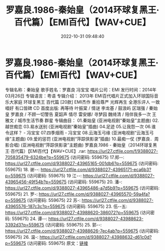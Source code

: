 ﻿---
title: 罗嘉良.1986-秦始皇（2014环球复黑王·百代篇）【EMI百代】【WAV+CUE】
date: 2022-10-31 09:48:40
categories: WAV车载音乐、镜像
tags: 华语中文
---
# 罗嘉良.1986-秦始皇（2014环球复黑王·百代篇）【EMI百代】【WAV+CUE】

专辑名称：秦始皇
歌手姓名：罗嘉良 冯宝宝
唱片公司：EMI
发行时间：2014年03月26日
专辑语言：粤语
专辑介绍：
2013年 EMI百代唱片正式加入环球国际音乐大家庭
环球复黑王 百代篇 [20款]
EMI杰作 重拾尊严 光辉再生
全港乐评人 一致唱好 有口皆碑
CD 首度出版:
再等待 叶振棠 / 情谜 李龙基 / 鼓浪屿 区瑞强 / 秦始皇 罗嘉良 / 不顾一切警告 夏韶声
情尽 雷安娜/ 寻梦园 魏绮清 / 陪伴我多一次 王雅文 / 城市生活节奏 群星
专辑曲目：
01.秦始皇 (亚洲电视剧“秦始皇”主题曲)
02.越世痴恋
03.易水送别 (亚洲电视剧“秦始皇”插曲)
04.足迹
05.让我怨一次
06.谁令这样？ - 冯宝宝
07.四季烟雨 - 冯宝宝
08.云海玉弓缘 (亚洲电视剧“云海玉弓缘”主题曲)
09.爱的惩罚 (亚洲电视剧“萍踪侠影录”插曲)
10.最痴一仗 (罗嘉良．周影合唱) (亚洲电视剧“萍踪侠影录”主题曲)
罗嘉良.1986 - 秦始皇（2014环球复黑王·百代篇）【EMI百代】【WAV+CUE】.rar: https://url27.ctfile.com/f/9388027-705835479-6324be?p=559675
(访问密码: 559675)
17.郑--: https://url27.ctfile.com/d/9388027-43965165-001db6?p=559675
(访问密码: 559675)
18. 谢--: https://url27.ctfile.com/d/9388027-43965171-eca6b3?p=559675
(访问密码: 559675)
19 江--: https://url27.ctfile.com/d/9388027-43965456-49f54b?p=559675
(访问密码: 559675)
20. 潘-: https://url27.ctfile.com/d/9388027-43965486-a7d5b9?p=559675
(访问密码: 559675)
21. 罗-: https://url27.ctfile.com/d/9388027-43965570-59a4fa?p=559675
(访问密码: 559675)
22 苏-: https://url27.ctfile.com/d/9388027-43965576-187c3c?p=559675
(访问密码: 559675)
23. 伍--五: https://url27.ctfile.com/d/9388027-43988620-386072?p=559675
(访问密码: 559675)
24. 谭--: https://url27.ctfile.com/d/9388027-43988623-3392d3?p=559675
(访问密码: 559675)
25. 郭--: https://url27.ctfile.com/d/9388027-43988626-7ec4ab?p=559675
(访问密码: 559675)
26. 温-: https://url27.ctfile.com/d/9388027-43988632-d61c0d?p=559675
(访问密码: 559675)
原文：[链接](https://blog.sina.com.cn/s/blog_1647c7e760103103j.html)